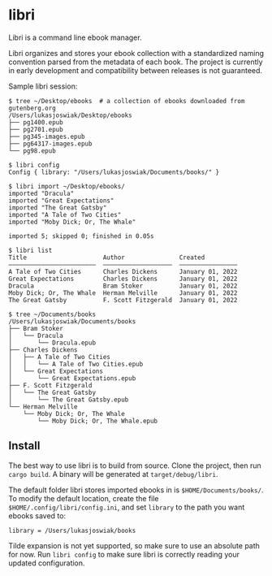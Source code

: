 # libri

Libri is a command line ebook manager.

Libri organizes and stores your ebook collection with a standardized naming convention parsed from the metadata of each book. The project is currently in early development and compatibility between releases is not guaranteed.

Sample libri session:

```
$ tree ~/Desktop/ebooks  # a collection of ebooks downloaded from gutenberg.org
/Users/lukasjoswiak/Desktop/ebooks
├── pg1400.epub
├── pg2701.epub
├── pg345-images.epub
├── pg64317-images.epub
└── pg98.epub

$ libri config
Config { library: "/Users/lukasjoswiak/Documents/books/" }

$ libri import ~/Desktop/ebooks/
imported "Dracula"
imported "Great Expectations"
imported "The Great Gatsby"
imported "A Tale of Two Cities"
imported "Moby Dick; Or, The Whale"

imported 5; skipped 0; finished in 0.05s

$ libri list
Title                     Author               Created
––––––––––––––––––––––––  –––––––––––––––––––  ––––––––––––––––
A Tale of Two Cities      Charles Dickens      January 01, 2022
Great Expectations        Charles Dickens      January 01, 2022
Dracula                   Bram Stoker          January 01, 2022
Moby Dick; Or, The Whale  Herman Melville      January 01, 2022
The Great Gatsby          F. Scott Fitzgerald  January 01, 2022

$ tree ~/Documents/books
/Users/lukasjoswiak/Documents/books
├── Bram Stoker
│   └── Dracula
│       └── Dracula.epub
├── Charles Dickens
│   ├── A Tale of Two Cities
│   │   └── A Tale of Two Cities.epub
│   └── Great Expectations
│       └── Great Expectations.epub
├── F. Scott Fitzgerald
│   └── The Great Gatsby
│       └── The Great Gatsby.epub
└── Herman Melville
    └── Moby Dick; Or, The Whale
        └── Moby Dick; Or, The Whale.epub
```

## Install

The best way to use libri is to build from source. Clone the project, then run `cargo build`. A binary will be generated at `target/debug/libri`.

The default folder libri stores imported ebooks in is `$HOME/Documents/books/`. To modify the default location, create the file `$HOME/.config/libri/config.ini`, and set `library` to the path you want ebooks saved to:

```
library = /Users/lukasjoswiak/books
```

Tilde expansion is not yet supported, so make sure to use an absolute path for now. Run `libri config` to make sure libri is correctly reading your updated configuration.
